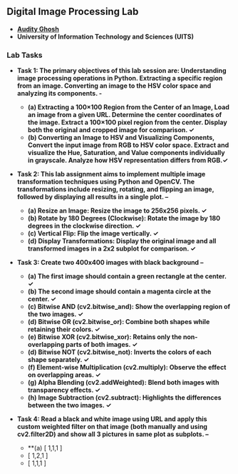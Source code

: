 ## Digital Image Processing Lab
- **[Audity Ghosh](https://github.com/AudityGhosh)**
- **University of Information Technology and Sciences (UITS)**

### Lab Tasks
- **Task 1: The primary objectives of this lab session are: Understanding image processing operations in Python. Extracting a specific region from an image. Converting an image to the HSV color space and analyzing its components. -**
	- **(a) Extracting a 100×100 Region from the Center of an Image, Load an image from a given URL. Determine the center coordinates of the image. Extract a 100×100 pixel region from the center. Display both the original and cropped image for comparison. ✓**
	- **(b) Converting an Image to HSV and Visualizing Components, Convert the input image from RGB to HSV color space. Extract and visualize the Hue, Saturation, and Value components individually in grayscale. Analyze how HSV representation differs from RGB.✓**
   
- **Task 2: This lab assignment aims to implement multiple image transformation techniques using Python and OpenCV. The transformations include resizing, rotating, and flipping an image, followed by displaying all results in a single plot. –**
	- **(a) Resize an Image: Resize the image to 256x256 pixels. ✓**
	- **(b) Rotate by 180 Degrees (Clockwise): Rotate the image by 180 degrees in the clockwise direction. ✓**
	- **(c) Vertical Flip: Flip the image vertically. ✓**
 	- **(d) Display Transformations: Display the original image and all transformed images in a 2x2 subplot for comparison. ✓**
   
- **Task 3: Create two 400x400 images with black background  –**
	- **(a) The first image should contain a green rectangle at the center. ✓**
	- **(b) The second image should contain a magenta circle at the center. ✓**
	- **(c) Bitwise AND (cv2.bitwise_and): Show the overlapping region of the two images. ✓**
	- **(d) Bitwise OR (cv2.bitwise_or): Combine both shapes while retaining their colors. ✓**
 	- **(e) Bitwise XOR (cv2.bitwise_xor): Retains only the non-overlapping parts of both images. ✓**
  	- **(d) Bitwise NOT (cv2.bitwise_not): Inverts the colors of each shape separately. ✓**
  	- **(f) Element-wise Multiplication (cv2.multiply): Observe the effect on overlapping areas. ✓**
  	- **(g) Alpha Blending (cv2.addWeighted): Blend both images with transparency effects. ✓**
  	- **(h) Image Subtraction (cv2.subtract): Highlights the differences between the two images. ✓**
   
- **Task 4: Read a black and white image using URL and apply this custom weighted filter on that image (both manually and using cv2.filter2D) and show all 3 pictures in same plot as subplots. –**
	- **(a) [ 1,1,1 ]
	- 	[ 1,2,1 ]
 	- 	[ 1,1,1 ] 
 
